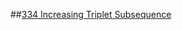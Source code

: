 ##[334 Increasing Triplet Subsequence](https://leetcode.com/problems/increasing-triplet-subsequence/)

